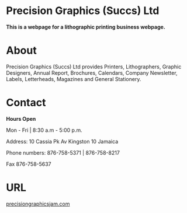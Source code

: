# Precision Graphics (Succs) Ltd

**This is a webpage for a lithographic printing business webpage.**


#  About
Precision Graphics (Succs) Ltd provides Printers, Lithographers, Graphic Designers, Annual Report, Brochures, Calendars, 
Company Newsletter, Labels, Letterheads, Magazines and General Stationery. 



# Contact 

**Hours Open**

Mon - Fri | 8:30 a.m - 5:00 p.m.


Address: 10 Cassia Pk Av Kingston 10 Jamaica	

Phone numbers: 876-758-5371	| 876-758-8217	

Fax 	876-758-5637	

# URL

[precisiongraphicsjam.com](http://precisiongraphicsjam.com)



 